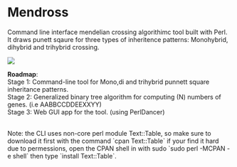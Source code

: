 # Mendross
Command line interface mendelian crossing algorithimc tool built with Perl.
It draws punett sqaure for three types of inheritence patterns: Monohybrid, dihybrid and trihybrid crossing.


![](https://i.imgur.com/sXOdmsa.jpg)
<br  >





**Roadmap**: <br/>
Stage 1: Command-line tool for Mono,di and trihybrid punnett square inheritance patterns. <br/>
Stage 2: Generalized binary tree algorithm for computing (N) numbers of genes. (i.e AABBCCDDEEXXYY)<br/>
Stage 3: Web GUI app for the tool. (using PerlDancer)



<br/>
Note: the CLI uses non-core perl module Text::Table, so make sure to download it first with the command `cpan Text::Table` if your find it hard due to permessions, open the CPAN shell in with sudo `sudo perl -MCPAN -e shell` then type `install Text::Table`.
